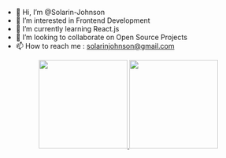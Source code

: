 - 👋 Hi, I’m @Solarin-Johnson
- 👀 I’m interested in Frontend Development
- 🌱 I’m currently learning React.js
- 💞️ I’m looking to collaborate on Open Source Projects
- 📫 How to reach me : solarinjohnson@gmail.com
<p align="center">
<a href="https://github.com/Solarin-Johnson">
  <img height="180em" src="https://github-readme-stats.vercel.app/api?username=Solarin-Johnson&show_icons=true&theme=dracula&include_all_commits=true&count_private=true"/>
  <img height="180em" src="https://github-readme-stats.vercel.app/api/top-langs/?username=Solarin-Johnson&theme=vue-dark&layout=compact&langs_count=4"/>
</a>
</p>
<!---
Solarin-Johnson/Solarin-Johnson is a ✨ special ✨ repository because its `README.md` (this file) appears on your GitHub profile.
You can click the Preview link to take a look at your changes.
--->
